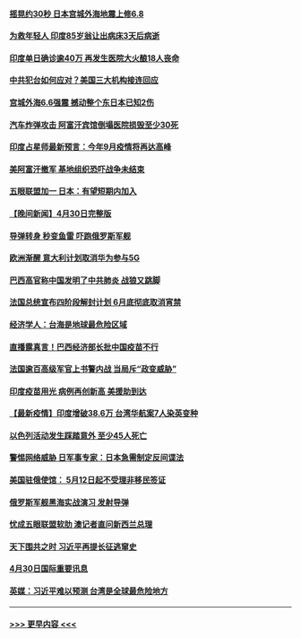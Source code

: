 #### [摇晃约30秒 日本宫城外海地震上修6.8](../pages/prog202/a103108477.md?t=05011902) 
#### [为救年轻人 印度85岁翁让出病床3天后病逝](../pages/prog202/a103108457.md?t=05011902) 
#### [印度单日确诊逾40万 再发生医院大火酿18人丧命](../pages/prog202/a103108440.md?t=05011902) 
#### [中共犯台如何应对？美国三大机构接连回应](../pages/prog202/a103108423.md?t=05011902) 
#### [宫城外海6.6强震 撼动整个东日本已知2伤](../pages/prog202/a103108347.md?t=05011902) 
#### [汽车炸弹攻击 阿富汗宾馆倒塌医院损毁至少30死](../pages/prog202/a103108389.md?t=05011902) 
#### [印度占星师最新预言：今年9月疫情将再达高峰](../pages/prog202/a103108368.md?t=05011902) 
#### [美阿富汗撤军 基地组织恐吓战争未结束](../pages/prog202/a103108030.md?t=05011902) 
#### [五眼联盟加一 日本：有望短期内加入](../pages/prog202/a103108083.md?t=05011902) 
#### [【晚间新闻】4月30日完整版](../pages/prog202/a103108327.md?t=05011902) 
#### [导弹转身 秒变鱼雷 吓跑俄罗斯军舰](../pages/prog202/a103108064.md?t=05011902) 
#### [欧洲渐醒 意大利计划取消华为参与5G](../pages/prog202/a103108199.md?t=05011902) 
#### [巴西高官称中国发明了中共肺炎 战狼又跳脚](../pages/prog202/a103108063.md?t=05011902) 
#### [法国总统宣布四阶段解封计划 6月底彻底取消宵禁](../pages/prog202/a103108070.md?t=05011902) 
#### [经济学人：台海是地球最危险区域](../pages/prog202/a103108131.md?t=05011902) 
#### [直播露真言！巴西经济部长批中国疫苗不行](../pages/prog202/a103108096.md?t=05011902) 
#### [法国逾百高级军官上书警内战 当局斥“政变威胁”](../pages/prog202/a103108017.md?t=05011902) 
#### [印度疫苗用光 病例再创新高 美援助到达](../pages/prog202/a103108054.md?t=05011902) 
#### [【最新疫情】印度增破38.6万 台湾华航案7人染英变种](../pages/prog202/a103108035.md?t=05011902) 
#### [以色列活动发生踩踏意外 至少45人死亡](../pages/prog202/a103107919.md?t=05011902) 
#### [警惕网络威胁 日军事专家：日本急需制定反间谍法](../pages/prog202/a103107912.md?t=05011902) 
#### [美国驻俄使馆： 5月12日起不受理非移民签证](../pages/prog202/a103107903.md?t=05011902) 
#### [俄罗斯军舰黑海实战演习 发射导弹](../pages/prog202/a103107890.md?t=05011902) 
#### [忧成五眼联盟软肋 澳记者直问新西兰总理](../pages/prog202/a103107874.md?t=05011902) 
#### [天下围共之时 习近平再提长征逃窜史](../pages/prog202/a103106493.md?t=05011902) 
#### [4月30日国际重要讯息](../pages/prog202/a103107685.md?t=05011902) 
#### [英媒：习近平难以预测 台湾是全球最危险地方](../pages/prog202/a103107669.md?t=05011902) 

----
#### [ >>> 更早内容 <<< ](../indexes/prog202-earlier.md)

